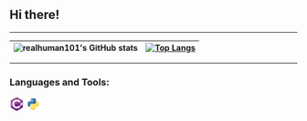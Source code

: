 ## Hi there!
***

| ![realhuman101's GitHub stats](https://github-readme-stats.vercel.app/api?username=realhuman101&show_icons=true&theme=github_dark&show_icons=true&hide_border=true&include_all_commits=true&count_private=true&custom_title=realhuman101%27s%20GitHub%20Stats%3A) | [![Top Langs](https://github-readme-stats.vercel.app/api/top-langs/?username=realhuman101&layout=compact&theme=github_dark&hide_border=true&custom_title=Most%20Used%20Languages%3A)](https://github.com/anuraghazra/github-readme-stats) | 
| --- | --- |
***
### Languages and Tools:
<code><a href="https://docs.microsoft.com/en-us/dotnet/csharp/" target="_blank" rel="noreferrer"><img src="https://raw.githubusercontent.com/devicons/devicon/master/icons/csharp/csharp-original.svg" alt="csharp" height="25"/></a></code>
<code><a href="https://www.python.org" target="_blank" rel="noreferrer"><img src="https://raw.githubusercontent.com/devicons/devicon/master/icons/python/python-original.svg" alt="python" height="25"/></a></p></code>
